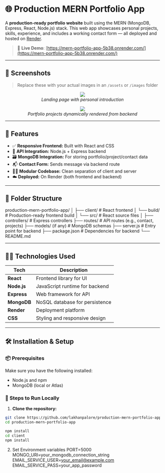 
# 🌐 Production MERN Portfolio App

A **production-ready portfolio website** built using the MERN (MongoDB, Express, React, Node.js) stack. This web app showcases personal projects, skills, experience, and includes a working contact form — all deployed and hosted on [Render](https://render.com/).

> 🔗 **Live Demo**: [https://mern-portfolio-app-5b38.onrender.com/](https://mern-portfolio-app-5b38.onrender.com/)

---

## 📸 Screenshots

> Replace these with your actual images in an `/assets` or `/images` folder

<p align="center">
  <img src="![image](https://github.com/user-attachments/assets/12aae7ca-95ff-42c5-b0da-74b1418a9a16)"/>

  <br/>
  <i>Landing page with personal introduction</i>
</p>

<p align="center">
  <img src="![image](https://github.com/user-attachments/assets/f72f479a-1aa6-4c51-9ca3-12852261bfca)"/>

  <br/>
  <i>Portfolio projects dynamically rendered from backend</i>
</p>

---

## 🚀 Features

- ✅ **Responsive Frontend:** Built with React and CSS
- 🔗 **API Integration:** Node.js + Express backend
- 🗃️ **MongoDB Integration:** For storing portfolio/project/contact data
- 📬 **Contact Form:** Sends message via backend route
- 🧑‍💻 **Modular Codebase:** Clean separation of client and server
- ☁️ **Deployed:** On Render (both frontend and backend)

---

## 📁 Folder Structure
production-mern-portfolio-app/
│
├── client/ # React frontend
│ └── build/ # Production-ready frontend build
│ └── src/ # React source files
│
├── controllers/ # Express controllers
├── routes/ # API routes (e.g., contact, projects)
├── models/ (if any) # MongoDB schemas
├── server.js # Entry point for backend
├── package.json # Dependencies for backend
└── README.md


---

## 🧑‍💻 Technologies Used

| Tech       | Description                     |
|------------|---------------------------------|
| **React**  | Frontend library for UI         |
| **Node.js**| JavaScript runtime for backend  |
| **Express**| Web framework for API           |
| **MongoDB**| NoSQL database for persistence  |
| **Render** | Deployment platform             |
| **CSS**    | Styling and responsive design   |

---

## 🛠️ Installation & Setup

### 📦 Prerequisites

Make sure you have the following installed:
- Node.js and npm
- MongoDB (local or Atlas)

### 🔧 Steps to Run Locally

1. **Clone the repository:**


```bash
git clone https://github.com/lakhanpalore/production-mern-portfolio-app.git
cd production-mern-portfolio-app

npm install
cd client
npm install
```
2. Set Environment variables
PORT=5000
MONGO_URI=your_mongodb_connection_string
EMAIL_SERVICE_USER=your_email@example.com
EMAIL_SERVICE_PASS=your_app_password



